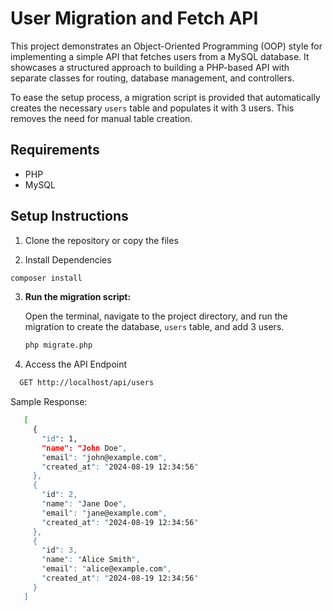 # User Migration and Fetch API

This project demonstrates an Object-Oriented Programming (OOP) style for implementing a simple API that fetches users from a MySQL database. It showcases a structured approach to building a PHP-based API with separate classes for routing, database management, and controllers.

To ease the setup process, a migration script is provided that automatically creates the necessary `users` table and populates it with 3 users. This removes the need for manual table creation.

## Requirements

- PHP
- MySQL

## Setup Instructions

1. Clone the repository or copy the files

2. Install Dependencies

```bash
composer install
```

3. **Run the migration script:**

   Open the terminal, navigate to the project directory, and run the migration to create the database, `users` table, and add 3 users.

   ```bash
   php migrate.php

   ```

4. Access the API Endpoint

```bash
  GET http://localhost/api/users
```

Sample Response:
```bash
   [
     {
       "id": 1,
       "name": "John Doe",
       "email": "john@example.com",
       "created_at": "2024-08-19 12:34:56"
     },
     {
       "id": 2,
       "name": "Jane Doe",
       "email": "jane@example.com",
       "created_at": "2024-08-19 12:34:56"
     },
     {
       "id": 3,
       "name": "Alice Smith",
       "email": "alice@example.com",
       "created_at": "2024-08-19 12:34:56"
     }
   ]
```
